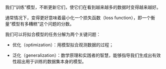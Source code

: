 我们“训练”模型，不断更新它们，使它们在看到越来越多的数据时变得越来越好。 

通常情况下，变得更好意味着最小化一个损失函数（loss function），即一个衡量“模型有多糟糕”这个问题的分数。


我们可以将拟合模型的任务分解为两个关键问题：

- 优化（optimization）：用模型拟合观测数据的过程；

- 泛化（generalization）：数学原理和实践者的智慧，能够指导我们生成出有效性超出用于训练的数据集本身的模型。

